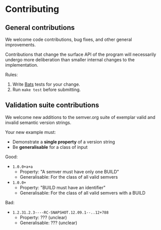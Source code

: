# Contributing

## General contributions

We welcome code contributions, bug fixes, and other general improvements.

Contributions that change the surface API of the program will necessarily undergo more deliberation than smaller internal changes to the implementation.

Rules:

1. Write [Bats](https://github.com/bats-core/bats-core) tests for your change.
2. Run `make test` before submitting.

## Validation suite contributions

We welcome new additions to the semver.org suite of exemplar valid and invalid semantic version strings.

Your new example must:
 
- Demonstrate a **single property** of a version string
- Be **generalisable** for a class of input

Good:

- `1.0.0+a+a`
  - Property: "A semver must have only one BUILD"
  - Generalisable: For the class of all valid semvers
- `1.0.0+`
  - Property: "BUILD must have an identifier"
  - Generalisable: For the class of all valid semvers with a BUILD

Bad:

- `1.2.31.2.3----RC-SNAPSHOT.12.09.1--..12+788`
  - Property: ??? (unclear)
  - Generalisable: ??? (unclear)

